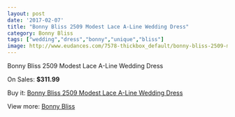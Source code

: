 ```yaml
---
layout: post
date: '2017-02-07'
title: "Bonny Bliss 2509 Modest Lace A-Line Wedding Dress"
category: Bonny Bliss
tags: ["wedding","dress","bonny","unique","bliss"]
image: http://www.eudances.com/7578-thickbox_default/bonny-bliss-2509-modest-lace-a-line-wedding-dress.jpg
---
```

Bonny Bliss 2509 Modest Lace A-Line Wedding Dress

On Sales: **$311.99**
<a href="https://www.eudances.com/en/bonny-bliss/2685-bonny-bliss-2509-modest-lace-a-line-wedding-dress.html"><amp-img layout="responsive" width="600" height="600" src="//www.eudances.com/7578-thickbox_default/bonny-bliss-2509-modest-lace-a-line-wedding-dress.jpg" alt="Bonny Bliss 2509 Modest Lace A-Line Wedding Dress 0" /></a>
<a href="https://www.eudances.com/en/bonny-bliss/2685-bonny-bliss-2509-modest-lace-a-line-wedding-dress.html"><amp-img layout="responsive" width="600" height="600" src="//www.eudances.com/7579-thickbox_default/bonny-bliss-2509-modest-lace-a-line-wedding-dress.jpg" alt="Bonny Bliss 2509 Modest Lace A-Line Wedding Dress 1" /></a>
<a href="https://www.eudances.com/en/bonny-bliss/2685-bonny-bliss-2509-modest-lace-a-line-wedding-dress.html"><amp-img layout="responsive" width="600" height="600" src="//www.eudances.com/7580-thickbox_default/bonny-bliss-2509-modest-lace-a-line-wedding-dress.jpg" alt="Bonny Bliss 2509 Modest Lace A-Line Wedding Dress 2" /></a>
<a href="https://www.eudances.com/en/bonny-bliss/2685-bonny-bliss-2509-modest-lace-a-line-wedding-dress.html"><amp-img layout="responsive" width="600" height="600" src="//www.eudances.com/7581-thickbox_default/bonny-bliss-2509-modest-lace-a-line-wedding-dress.jpg" alt="Bonny Bliss 2509 Modest Lace A-Line Wedding Dress 3" /></a>

Buy it: [Bonny Bliss 2509 Modest Lace A-Line Wedding Dress](https://www.eudances.com/en/bonny-bliss/2685-bonny-bliss-2509-modest-lace-a-line-wedding-dress.html "Bonny Bliss 2509 Modest Lace A-Line Wedding Dress")

View more: [Bonny Bliss](https://www.eudances.com/en/40-bonny-bliss "Bonny Bliss")